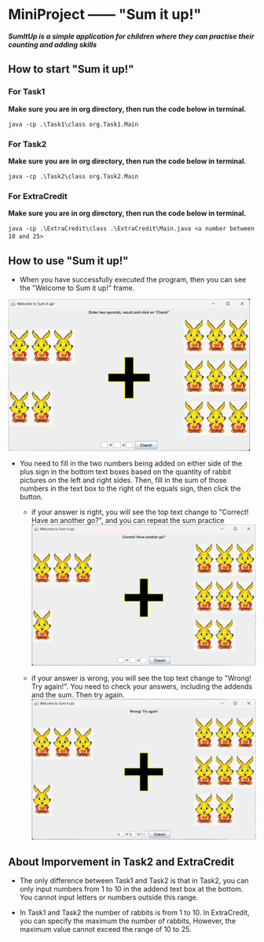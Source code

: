 # MiniProject —— "Sum it up!"

**_SumItUp is a simple application for children where they can practise their counting and adding skills_**

## How to start "Sum it up!"

### For Task1

**Make sure you are in org directory, then run the code below in terminal.**

``` shell
java -cp .\Task1\class org.Task1.Main
```

### For Task2

**Make sure you are in org directory, then run the code below in terminal.**

``` shell
java -cp .\Task2\class org.Task2.Main
```

### For ExtraCredit

**Make sure you are in org directory, then run the code below in terminal.**

``` shell
java -cp .\ExtraCredit\class .\ExtraCredit\Main.java <a number between 10 and 25>
```

## How to use "Sum it up!"

* When you have successfully executed the program, then you can see the "Welcome to Sum it up!" frame.

![boot](./Task1_1.png)

* You need to fill in the two numbers being added on either side of the plus sign in the bottom text boxes based on the quantity of rabbit pictures on the left and right sides. Then, fill in the sum of those numbers in the text box to the right of the equals sign, then click the button.

  * if your answer is right, you will see the top text change to "Correct! Have an another go?", and you can repeat the sum practice
        ![right](./Task1_right.png)

  * if your answer is wrong, you will see the top text change to "Wrong! Try again!". You need to check your answers, including the addends and the sum. Then try again.
        ![wrong](./Task1_wrong.png)

## About Imporvement in Task2 and ExtraCredit

* The only difference between Task1 and Task2 is that in Task2, you can only input numbers from 1 to 10 in the addend text box at the bottom. You cannot input letters or numbers outside this range.

* In Task1 and Task2 the number of rabbits is from 1 to 10. In ExtraCredit, you can specify the maximum the number of rabbits, However, the maximum value cannot exceed the range of 10 to 25.
